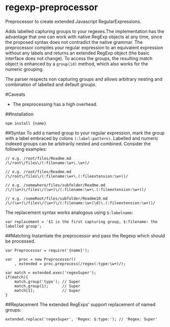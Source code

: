regexp-preprocessor
===================

Preprocessor to create extended Javascript RegularExpressions.

Adds labelled capturing groups to your regexes.The implementation has the advantage that one can work with native RegExp objects at any time, since the proposed syntax does not contradict the native grammar. The preprocessor compiles your regular expression to an equivalent expression without any labels and returns an extended RegExp object (the basic interface does not change). To access the groups, the resulting match object is enhanced by a `group(id)` method, which also works for the numeric grouping.

The parser respects non capturing groups and allows arbitrary nesting and combination of labelled and default groups.

#Caveats
  - The preprocessing has a high overhead.

##Installation

    npm install {name}

##Syntax
To add a named group to your regular expression, mark the group with a label embraced by colons `(:label:pattern)`.
Labelled and numeric indexed groups can be arbitrarily nested and combined. Consider the following examples:

    // e.g. /root/files/Readme.md
    /\/root\/files\/(:filename:\w+\.\w+)/

    // e.g. /root/files/Readme.md
    /\/root\/files\/(:filename:\w+\.(:fileextension:\w+))/

    // e.g. /somewhere/files/subfolder/Readme.md
    /\/(\w+)\/files\/(\w+)\/(:filename:\w+\.(:fileextension:\w+))/

    // e.g. /someRoot/files/subfolder/Readme10.md
    /\/(\w+)\/files\/(\w+)\/(:filename:\w+(\d)\.(:fileextension:\w+))/

The replacement syntax works analogous using `$:labelname`:

    var replacement = '$1 is the first capturing group, $:filename: the labelled group';

##Matching
Instantiate the preprocessor and pass the Regexp which should be processed.

    var Preprocessor = require('{name}');

    var   proc = new Preprocessor()
        , extended = proc.preprocess(/regex(:type:\w+)/);

    var match = extended.exec('regexSuper');
    if(match){
        match.group('type'); // Super
        match.group(1);      // Super
        match[1];            // Super
    }

##Replacement
The extended RegExps' support replacement of named groups:

    extended.replace('regexSuper', 'Regex: $:type:'); // 'Regex: Super'